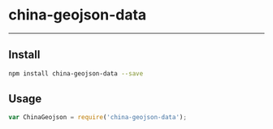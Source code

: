 # china-geojson-data


---

## Install

```bash
npm install china-geojson-data --save
```

## Usage

```js
var ChinaGeojson = require('china-geojson-data');
```